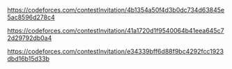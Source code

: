 https://codeforces.com/contestInvitation/4b1354a50f4d3b0dc734d63845e5ac8596d278c4

https://codeforces.com/contestInvitation/41a1720d1f9540064b41eea645c72d29792db0a4

https://codeforces.com/contestInvitation/e34339bff6d88f9bc4292fcc1923dbd16b15d33b
